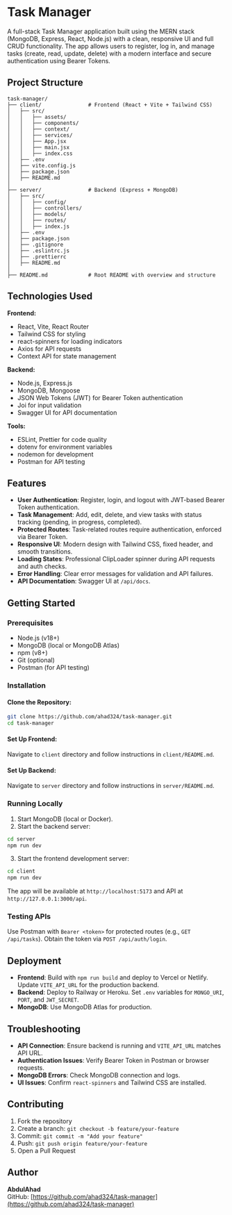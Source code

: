 # Task Manager

A full-stack Task Manager application built using the MERN stack (MongoDB, Express, React, Node.js) with a clean, responsive UI and full CRUD functionality. The app allows users to register, log in, and manage tasks (create, read, update, delete) with a modern interface and secure authentication using Bearer Tokens.

## Project Structure

```
task-manager/
├── client/               # Frontend (React + Vite + Tailwind CSS)
│   ├── src/
│   │   ├── assets/
│   │   ├── components/
│   │   ├── context/
│   │   ├── services/
│   │   ├── App.jsx
│   │   ├── main.jsx
│   │   ├── index.css
│   ├── .env
│   ├── vite.config.js
│   ├── package.json
│   ├── README.md
│
├── server/               # Backend (Express + MongoDB)
│   ├── src/
│   │   ├── config/
│   │   ├── controllers/
│   │   ├── models/
│   │   ├── routes/
│   │   ├── index.js
│   ├── .env
│   ├── package.json
│   ├── .gitignore
│   ├── .eslintrc.js
│   ├── .prettierrc
│   ├── README.md
│
├── README.md             # Root README with overview and structure
```

## Technologies Used

**Frontend:**
- React, Vite, React Router
- Tailwind CSS for styling
- react-spinners for loading indicators
- Axios for API requests
- Context API for state management

**Backend:**
- Node.js, Express.js
- MongoDB, Mongoose
- JSON Web Tokens (JWT) for Bearer Token authentication
- Joi for input validation
- Swagger UI for API documentation

**Tools:**
- ESLint, Prettier for code quality
- dotenv for environment variables
- nodemon for development
- Postman for API testing

## Features

- **User Authentication**: Register, login, and logout with JWT-based Bearer Token authentication.
- **Task Management**: Add, edit, delete, and view tasks with status tracking (pending, in progress, completed).
- **Protected Routes**: Task-related routes require authentication, enforced via Bearer Token.
- **Responsive UI**: Modern design with Tailwind CSS, fixed header, and smooth transitions.
- **Loading States**: Professional ClipLoader spinner during API requests and auth checks.
- **Error Handling**: Clear error messages for validation and API failures.
- **API Documentation**: Swagger UI at `/api/docs`.

## Getting Started

### Prerequisites

- Node.js (v18+)
- MongoDB (local or MongoDB Atlas)
- npm (v8+)
- Git (optional)
- Postman (for API testing)

### Installation

#### Clone the Repository:

```bash
git clone https://github.com/ahad324/task-manager.git
cd task-manager
```

#### Set Up Frontend:

Navigate to `client` directory and follow instructions in `client/README.md`.

#### Set Up Backend:

Navigate to `server` directory and follow instructions in `server/README.md`.

### Running Locally

1. Start MongoDB (local or Docker).
2. Start the backend server:

```bash
cd server
npm run dev
```

3. Start the frontend development server:

```bash
cd client
npm run dev
```

The app will be available at `http://localhost:5173` and API at `http://127.0.0.1:3000/api`.

### Testing APIs

Use Postman with `Bearer <token>` for protected routes (e.g., `GET /api/tasks`). Obtain the token via `POST /api/auth/login`.

## Deployment

- **Frontend**: Build with `npm run build` and deploy to Vercel or Netlify. Update `VITE_API_URL` for the production backend.
- **Backend**: Deploy to Railway or Heroku. Set `.env` variables for `MONGO_URI`, `PORT`, and `JWT_SECRET`.
- **MongoDB**: Use MongoDB Atlas for production.

## Troubleshooting

- **API Connection**: Ensure backend is running and `VITE_API_URL` matches API URL.
- **Authentication Issues**: Verify Bearer Token in Postman or browser requests.
- **MongoDB Errors**: Check MongoDB connection and logs.
- **UI Issues**: Confirm `react-spinners` and Tailwind CSS are installed.

## Contributing

1. Fork the repository
2. Create a branch: `git checkout -b feature/your-feature`
3. Commit: `git commit -m "Add your feature"`
4. Push: `git push origin feature/your-feature`
5. Open a Pull Request

## Author

**AbdulAhad**  
GitHub: [https://github.com/ahad324/task-manager](https://github.com/ahad324/task-manager)

